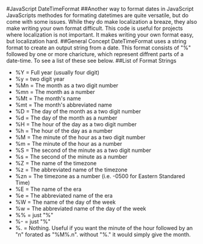 #JavaScript DateTimeFormat
##Another way to format dates in JavaScript
JavaScripts methodes for formating datetimes are quite versatile, but do come with some issues. While they do make localization a breaze, they also make writing your own format difficult. This code is useful for projects where localization is not important. It makes writing your own format easy, but localization hard.
##General Concept
DateTimeFormat uses a string format to create an output string from a date. This format consists of "%" followed by one or more charicture, which represent diffrent parts of a date-time. To see a list of these see below.
##List of Format Strings
- %Y  = Full year (usually four digit)
- %y  = two digit year
- %Mn = The month as a two digit number
- %mn = The month as a number
- %Mt = The month's name
- %mt = The month's abbreviated name
- %D  = The day of the month as a two digit number
- %d  = The day of the month as a number
- %H  = The hour of the day as a two digit number
- %h  = The hour of the day as a number
- %M  = The minute of the hour as a two digit number
- %m  = The minute of the hour as a number
- %S  = The second of the minute as a two digit number
- %s  = The second of the minute as a number
- %Z  = The name of the timezone
- %z  = The abbreviated name of the timezone
- %zn = The timezone as a number (i.e. -0500 for Eastern Standared Time)
- %E  = The name of the era
- %e  = The abbreviated name of the era
- %W  = The name of the day of the week
- %w  = The abbreviated name of the day of the week
- %%  = just "%"
- %-  = just "%"
- %.  = Nothing. Useful if you want the minute of the hour followed by an "n" forated as "%M%.n". without "%." it would simply give the month.
